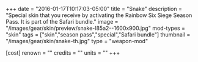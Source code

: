 +++
date = "2016-01-17T10:17:03-05:00"
title = "Snake"
description = "Special skin that you receive by activating the Rainbow Six Siege Season Pass. It is part of the Safari bundle."
image = "/images/gear/skin/preview/snake-l85a2--1600x900.jpg"
mod-types = "skin"
tags = ["skin","season pass","special","Safari bundle"]
thumbnail = "/images/gear/skin/snake-th.jpg"
type = "weapon-mod"

[cost]
  renown = ""
  credits = ""
  units = ""
+++
